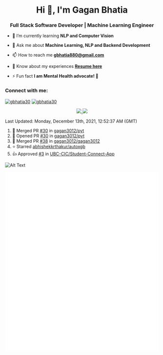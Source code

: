 <h1 align="center">Hi 👋, I'm Gagan Bhatia</h1>
<h3 align="center">Full Stack Software Developer | Machine Learning Engineer</h3>

- 🌱 I’m currently learning **NLP and Computer Vision**

- 💬 Ask me about **Machine Learning, NLP and Backend Development**

- 📫 How to reach me **gbhatia880@gmail.com**

- 📄 Know about my experiences [**Resume here**](https://drive.google.com/file/d/1VebQQLX8_SjgyhgccZByyDmtsXevF4Zf/view?usp=sharing)

- ⚡ Fun fact **I am Mental Health advocate! 🧠**

<h3 align="left">Connect with me:</h3>
<p align="left">
<a href="https://twitter.com/gbhatia30" target="blank"><img align="center" src="https://cdn.jsdelivr.net/npm/simple-icons@3.0.1/icons/twitter.svg" alt="gbhatia30" height="30" width="40" /></a>
<a href="https://linkedin.com/in/gbhatia30" target="blank"><img align="center" src="https://cdn.jsdelivr.net/npm/simple-icons@3.0.1/icons/linkedin.svg" alt="gbhatia30" height="30" width="40" /></a>
</p>

<p align="center">
<a href="https://github-readme-stats.vercel.app/api?username=gagan3012&count_private=true&show_icons=true&include_all_commits=false&hide_border=true&hide_title=true">
  <img width="48%"  src="https://github-readme-stats.vercel.app/api?username=gagan3012&count_private=true&show_icons=true&include_all_commits=false&hide_border=true&hide_title=true" />
</a>
<a href="https://github-readme-streak-stats.herokuapp.com/?user=gagan3012&hide_border=true">
  <img width="48%"  src="https://github-readme-streak-stats.herokuapp.com/?user=gagan3012&hide_border=true" />
</a>
</p>

<!--RECENT_ACTIVITY:last_update-->
Last Updated: Monday, December 13th, 2021, 12:52:37 AM (GMT)
<!--RECENT_ACTIVITY:last_update_end-->
<!--RECENT_ACTIVITY:start-->

1. 🎉 Merged PR [#30](https://github.com/gagan3012/pyt/pull/30) in [gagan3012/pyt](https://github.com/gagan3012/pyt)
2. 💪 Opened PR [#30](https://github.com/gagan3012/pyt/pull/30) in [gagan3012/pyt](https://github.com/gagan3012/pyt)
3. 🎉 Merged PR [#38](https://github.com/gagan3012/gagan3012/pull/38) in [gagan3012/gagan3012](https://github.com/gagan3012/gagan3012)
4. ⭐ Starred [abhishekkrthakur/autoxgb](https://github.com/abhishekkrthakur/autoxgb)
5. 👍 Approved [#3](https://github.com/UBC-CIC/Student-Connect-App/pull/3#pullrequestreview-823200899) in [UBC-CIC/Student-Connect-App](https://github.com/UBC-CIC/Student-Connect-App)
<!--RECENT_ACTIVITY:end-->

![Alt Text](https://github.com/gagan3012/gagan3012/blob/output/github-contribution-grid-snake.gif)

![Metrics](https://github.com/gagan3012/gagan3012/blob/main/github-metrics.svg)
